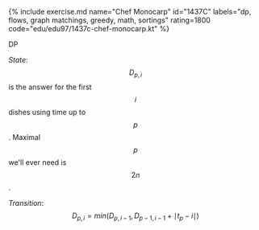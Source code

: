 {% include exercise.md name="Chef Monocarp" id="1437C" labels="dp, flows, graph matchings, greedy, math, sortings" rating=1800 code="edu/edu97/1437c-chef-monocarp.kt" %}

DP

*State*: $$D_{p,i}$$ is the answer for the first $$i$$ dishes using time up to $$p$$.  Maximal $$p$$ we'll ever need is $$2n$$.

*Transition*:  $$D_{p, i} = min(D_{p, i-1}, D_{p-1,i-1} + \mid t_p - i \mid)$$
